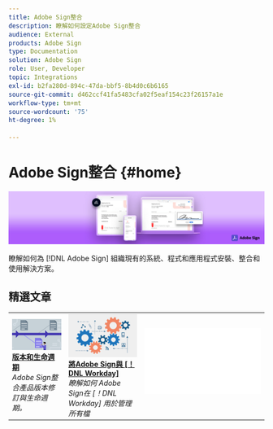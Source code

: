 ```yaml
---
title: Adobe Sign整合
description: 瞭解如何設定Adobe Sign整合
audience: External
products: Adobe Sign
type: Documentation
solution: Adobe Sign
role: User, Developer
topic: Integrations
exl-id: b2fa280d-894c-47da-bbf5-8b4d0c6b6165
source-git-commit: d462ccf41fa5483cfa02f5eaf154c23f26157a1e
workflow-type: tm+mt
source-wordcount: '75'
ht-degree: 1%

---
```


# Adobe Sign整合 {#home}

![旗幟](images/sign-banner.png)

瞭解如何為 [!DNL Adobe Sign] 組織現有的系統、程式和應用程式安裝、整合和使用解決方案。

## 精選文章

<table style="table-layout:fixed">
<tr>
  <td>
    <a href="versions.md">
    <img alt="商機" src="images/versions.png"/>
    </a>
    <div>
    <a href="versions.md"><strong>版本和生命週期</strong></a>
    </div>
    <em>Adobe Sign整合產品版本修訂與生命週期。</em>
    <br>
  </td>
  <td>
    <a href="workday/tutorial-video.md">
      <img alt="將Adobe Sign與 [！DNL Workday]" src="images/wd-integration.png"/>
    </a>
    <div>
    <a href="workday/tutorial-video.md"><strong>將Adobe Sign與 [！DNL Workday]</strong></a>
    </div>
    <em>瞭解如何 Adobe Sign在 [！DNL Workday] 用於管理所有檔</em>
  </td>
  <td>
    <img alt="間隔" src="images/whitespace.png"/>
    <div>
    <br>
  </td>
</tr>
</table>
